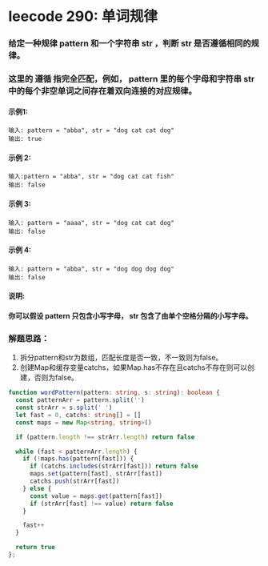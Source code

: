 # leecode 290: 单词规律

### 给定一种规律 pattern 和一个字符串 str ，判断 str 是否遵循相同的规律。

### 这里的 遵循 指完全匹配，例如， pattern 里的每个字母和字符串 str 中的每个非空单词之间存在着双向连接的对应规律。

#### 示例1:
```
输入: pattern = "abba", str = "dog cat cat dog"
输出: true
```
#### 示例 2:
```
输入:pattern = "abba", str = "dog cat cat fish"
输出: false
```
#### 示例 3:
```
输入: pattern = "aaaa", str = "dog cat cat dog"
输出: false
```
#### 示例 4:
```
输入: pattern = "abba", str = "dog dog dog dog"
输出: false
```

#### 说明:
#### 你可以假设 pattern 只包含小写字母， str 包含了由单个空格分隔的小写字母。

### 解题思路：
1. 拆分pattern和str为数组，匹配长度是否一致，不一致则为false。
2. 创建Map和缓存变量catchs，如果Map.has不存在且catchs不存在则可以创建，否则为false。
```ts
function wordPattern(pattern: string, s: string): boolean {
  const patternArr = pattern.split('')
  const strArr = s.split(' ')
  let fast = 0, catchs: string[] = []
  const maps = new Map<string, string>()

  if (pattern.length !== strArr.length) return false

  while (fast < patternArr.length) {
    if (!maps.has(pattern[fast])) {
      if (catchs.includes(strArr[fast])) return false
      maps.set(pattern[fast], strArr[fast])
      catchs.push(strArr[fast])
    } else {
      const value = maps.get(pattern[fast])
      if (strArr[fast] !== value) return false
    }

    fast++
  }

  return true
};
```